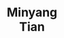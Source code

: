 ---
layout: page
title: Minyang<br>Tian
description: Physics PhD student<br>co-advised with Eliu Huerta
img: assets/img/students/minyang.jpeg
importance: 7
category: "students"
---